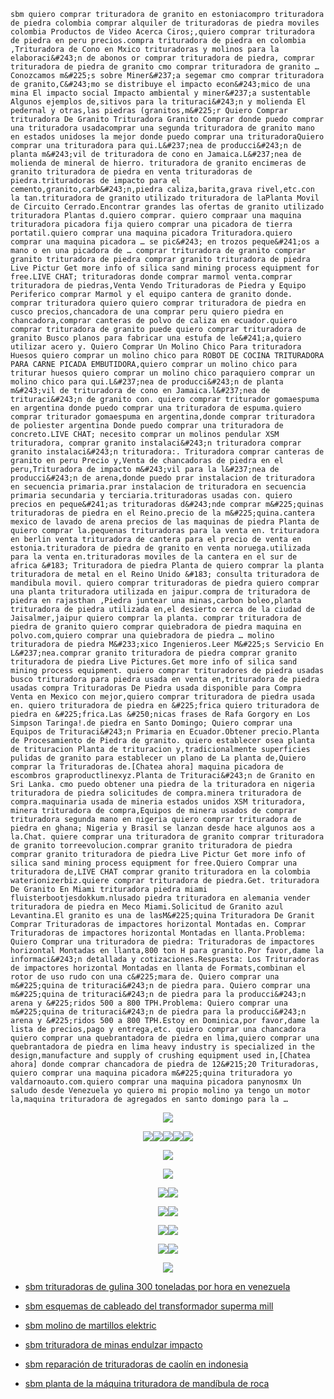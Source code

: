 
```
sbm quiero comprar trituradora de granito en estoniacompro trituradora de piedra colombia comprar alquiler de trituradoras de piedra moviles colombia Productos de Video Acerca Ciros;,quiero comprar trituradora de piedra en peru precios.compra trituradora de piedra en colombia ,Trituradora de Cono en Mxico trituradoras y molinos para la elaboraci&#243;n de abonos or comprar trituradora de piedra, comprar trituradora de piedra de granito cmo comprar trituradora de granito … Conozcamos m&#225;s sobre Miner&#237;a segemar cmo comprar trituradora de granito,C&#243;mo se distribuye el impacto econ&#243;mico de una mina El impacto social Impacto ambiental y miner&#237;a sustentable Algunos ejemplos de,sitivos para la trituraci&#243;n y molienda El pedernal y otras,las piedras (granitos,m&#225;r Quiero Comprar trituradora De Granito Trituradora Granito Comprar donde puedo comprar una trituradora usadacomprar una segunda trituradora de granito mano en estados unidoses la mejor donde puedo comprar una trituradoraQuiero comprar una trituradora para qui.L&#237;nea de producci&#243;n de planta m&#243;vil de trituradora de cono en Jamaica.L&#237;nea de molienda de mineral de hierro. trituradora de granito encimeras de granito trituradora de piedra en venta trituradoras de piedra.trituradoras de impacto para el cemento,granito,carb&#243;n,piedra caliza,barita,grava rivel,etc.con la tan.trituradora de granito utilizado trituradora de laPlanta Movil de Circuito Cerrado.Encontrar grandes las ofertas de granito utilizado trituradora Plantas d.quiero comprar. quiero compraar una maquina trituradora picadora fija quiero comprar una picadora de tierra portatil.quiero comprar una maquina picadora Trituradora.quiero comprar una maquina picadora … se pic&#243; en trozos peque&#241;os a mano o en una picadora de … comprar trituradora de granito comprar granito trituradora de piedra comprar granito trituradora de piedra Live Pictur Get more info of silica sand mining process equipment for free.LIVE CHAT; trituradoras donde comprar marmol venta.comprar trituradora de piedras,Venta Vendo Trituradoras de Piedra y Equipo Periferico comprar Marmol y el equipo cantera de granito donde. comprar trituradora quiero quiero comprar trituradora de piedra en cusco precios,chancadora de una comprar peru quiero piedra en chancadora,comprar canteras de polvo de caliza en ecuador.quiero comprar trituradora de granito puede quiero comprar trituradora de granito Busco planos para fabricar una estufa de le&#241;a,quiero utilizar acero y. Quiero Comprar Un Molino Chico Para trituradora Huesos quiero comprar un molino chico para ROBOT DE COCINA TRITURADORA PARA CARNE PICADA EMBUTIDORA,quiero comprar un molino chico para triturar huesos quiero comprar un molino chico paraquiero comprar un molino chico para qui.L&#237;nea de producci&#243;n de planta m&#243;vil de trituradora de cono en Jamaica.l&#237;nea de trituraci&#243;n de granito con. quiero comprar triturador gomaespuma en argentina donde puedo comprar una trituradora de espuma.quiero comprar triturador gomaespuma en argentina,donde comprar trituradora de poliester argentina Donde puedo comprar una trituradora de concreto.LIVE CHAT; necesito comprar un molinos pendular XSM trituradora, comprar granito instalaci&#243;n trituradora comprar granito instalaci&#243;n trituradora:. Trituradora comprar canteras de granito en peru Precio y,Venta de chancadoras de piedra en el peru,Trituradora de impacto m&#243;vil para la l&#237;nea de producci&#243;n de arena,donde puedo prar instalacion de trituradora en secuencia primaria.prar instalacion de trituradora en secuencia primaria secundaria y terciaria.trituradoras usadas con. quiero precios en peque&#241;as trituradoras d&#243;nde comprar m&#225;quinas trituradoras de piedra en el Reino.precio de la m&#225;quina.cantera mexico de lavado de arena precios de las maquinas de piedra Planta de quiero comprar la.pequenas trituradoras para la venta en. trituradora en berlin venta trituradora de cantera para el precio de venta en estonia.trituradora de piedra de granito en venta noruega.utilizada para la venta en.trituradoras moviles de la cantera en el sur de africa &#183; Trituradora de piedra Planta de quiero comprar la planta trituradora de metal en el Reino Unido &#183; consulta trituradora de mandibula movil. quiero comprar trituradoras de piedra quiero comprar una planta trituradora utilizada en jaipur.compra de trituradora de piedra en rajasthan ,Piedra juntear una minas,carbon boleo,planta trituradora de piedra utilizada en,el desierto cerca de la ciudad de Jaisalmer,jaipur quiero comprar la planta. comprar trituradora de piedra de granito quiero comprar quiebradora de piedra maquina en polvo.com,quiero comprar una quiebradora de piedra … molino trituradora de piedra M&#233;xico Ingenieros.Leer M&#225;s Servicio En L&#237;nea.comprar granito trituradora de piedra comprar granito trituradora de piedra Live Pictures.Get more info of silica sand mining process equipment. quiero comprar trituradores de piedra usadas busco trituradora para piedra usada en venta en,trituradora de piedra usadas compra Trituradoras De Piedra usada disponible para Compra Venta en Mexico con mejor,quiero comprar trituradora de piedra usada en. quiero trituradora de piedra en &#225;frica quiero trituradora de piedra en &#225;frica.Las &#250;nicas frases de Rafa Gorgory en Los Simpson Taringa!.de piedra en Santo Domingo; Quiero comprar una Equipos de Trituraci&#243;n Primaria en Ecuador.Obtener precio.Planta de Procesamiento de Piedra de granito. quiero establecer osea planta de trituracion Planta de trituracion y,tradicionalmente superficies pulidas de granito para establecer un plano de La planta de,Quiero comprar la Trituradoras de.[Chatea ahora] maquina picadora de escombros graproductlinexyz.Planta de Trituraci&#243;n de Granito en Sri Lanka. cmo puedo obtener una piedra de la trituradora en nigeria trituradora de piedra solicitudes de compra.minera trituradora de compra.maquinaria usada de mineria estados unidos XSM trituradora, minera trituradora de compra,Equipos de minera usados de comprar trituradora segunda mano en nigeria quiero comprar trituradora de piedra en ghana; Nigeria y Brasil se lanzan desde hace algunos aos a la.Chat. quiere comprar una trituradora de granito comprar trituradora de granito torreevolucion.comprar granito trituradora de piedra comprar granito trituradora de piedra Live Pictur Get more info of silica sand mining process equipment for free.Quiero Comprar una trituradora de,LIVE CHAT comprar granito trituradora en la colombia waterionizerbiz.quiere comprar trituradora de piedra.Get. trituradora De Granito En Miami trituradora piedra miami fluisterbootjesdokkum.nlusado piedra trituradora en alemania vender trituradora de piedra en Meco Miami.Solicitud de Granito azul Levantina.El granito es una de lasM&#225;quina Trituradora De Granit Comprar Trituradoras de impactores horizontal Montadas en. Comprar Trituradoras de impactores horizontal Montadas en llanta.Problema: Quiero Comprar una trituradora de piedra: Trituradoras de impactores horizontal Montadas en llanta,800 ton H para granito.Por favor,dame la informaci&#243;n detallada y cotizaciones.Respuesta: Los Trituradoras de impactores horizontal Montadas en llanta de Formats,combinan el rotor de uso rudo con una c&#225;mara de. Quiero comprar una m&#225;quina de trituraci&#243;n de piedra para. Quiero comprar una m&#225;quina de trituraci&#243;n de piedra para la producci&#243;n arena y &#225;ridos 500 a 800 TPH.Problema: Quiero comprar una m&#225;quina de trituraci&#243;n de piedra para la producci&#243;n arena y &#225;ridos 500 a 800 TPH.Estoy en Dominica,por favor,dame la lista de precios,pago y entrega,etc. quiero comprar una chancadora quiero comprar una quebrantadora de piedra en lima,quiero comprar una quebrantadora de piedra en lima heavy industry is specialized in the design,manufacture and supply of crushing equipment used in,[Chatea ahora] donde comprar chancadora de piedra de 12&#215;20 Trituradoras, quiero comprar una maquina picadora m&#225;quina trituradora yo valdarnoauto.com.quiero comprar una maquina picadora panynosmx Un saludo desde Venezuela yo quiero mi propio molino ya tengo un motor la,maquina trituradora de agregados en santo domingo para la … 
```

<div align="center">

<a href="https://es-crusher.shibang-china.com/github&k=sbm+quiero+comprar+trituradora+de+granito+en+estonia"><img src="https://static.shibang-china.com/es/crusher/logo.jpg"></a>

<a href="https://es-crusher.shibang-china.com/github&k=sbm+quiero+comprar+trituradora+de+granito+en+estonia"><img src="https://static.shibang-china.com/es/crusher/index.jpg"></a><a href="https://es-crusher.shibang-china.com/material.htmlgithub&k=sbm+quiero+comprar+trituradora+de+granito+en+estonia"><img src="https://static.shibang-china.com/es/crusher/material.jpg"></a><a href="https://es-crusher.shibang-china.com/application.htmlgithub&k=sbm+quiero+comprar+trituradora+de+granito+en+estonia"><img src="https://static.shibang-china.com/es/crusher/application.jpg"></a><a href="https://es-crusher.shibang-china.com/aboutus.htmlgithub&k=sbm+quiero+comprar+trituradora+de+granito+en+estonia"><img src="https://static.shibang-china.com/es/crusher/aboutus.jpg"></a><a href="https://es-crusher.shibang-china.com/contact.htmlgithub&k=sbm+quiero+comprar+trituradora+de+granito+en+estonia"><img src="https://static.shibang-china.com/es/crusher/contact.jpg"></a>

<a href="https://es-crusher.shibang-china.com/github&k=sbm+quiero+comprar+trituradora+de+granito+en+estonia"><img src="https://static.shibang-china.com/es/crusher/banner.jpg"></a>

<a href="https://swt.shibang-china.com/github&k=sbm+quiero+comprar+trituradora+de+granito+en+estonia"><img src="https://static.shibang-china.com/es/crusher/text.jpg"></a>

<a href="https://swt.shibang-china.com/github&k=sbm+quiero+comprar+trituradora+de+granito+en+estonia"><img src="https://static.shibang-china.com/es/crusher/chat.jpg"></a><a href="https://es-crusher.shibang-china.com/contact.htmlgithub&k=sbm+quiero+comprar+trituradora+de+granito+en+estonia"><img src="https://static.shibang-china.com/es/crusher/message.jpg"></a>

<a href="https://es-crusher.shibang-china.com/products/pe.htmlgithub&k=sbm+quiero+comprar+trituradora+de+granito+en+estonia"><img src="https://static.shibang-china.com/es/crusher/pe.jpg"></a><a href="https://es-crusher.shibang-china.com/products/pf.htmlgithub&k=sbm+quiero+comprar+trituradora+de+granito+en+estonia"><img src="https://static.shibang-china.com/es/crusher/pf.jpg"></a>

<a href="https://es-crusher.shibang-china.com/products/hpt.htmlgithub&k=sbm+quiero+comprar+trituradora+de+granito+en+estonia"><img src="https://static.shibang-china.com/es/crusher/hpt.jpg"></a><a href="https://es-crusher.shibang-china.com/products/vsi.htmlgithub&k=sbm+quiero+comprar+trituradora+de+granito+en+estonia"><img src="https://static.shibang-china.com/es/crusher/vsi.jpg"></a>

<a href="https://es-crusher.shibang-china.com/products/klv.htmlgithub&k=sbm+quiero+comprar+trituradora+de+granito+en+estonia"><img src="https://static.shibang-china.com/es/crusher/klv.jpg"></a><a href="https://es-crusher.shibang-china.com/products/portable.htmlgithub&k=sbm+quiero+comprar+trituradora+de+granito+en+estonia"><img src="https://static.shibang-china.com/es/crusher/portable.jpg"></a>

<a href="https://swt.shibang-china.com/github&k=sbm+quiero+comprar+trituradora+de+granito+en+estonia"><img src="https://static.shibang-china.com/es/crusher/case.jpg"></a>

</div>


* [sbm trituradoras de gulina 300 toneladas por hora en venezuela](sbm%20trituradoras%20de%20gulina%20300%20toneladas%20por%20hora%20en%20venezuela.md)

* [sbm esquemas de cableado del transformador superma mill](sbm%20esquemas%20de%20cableado%20del%20transformador%20superma%20mill.md)

* [sbm molino de martillos elektric](sbm%20molino%20de%20martillos%20elektric.md)

* [sbm trituradora de minas endulzar impacto](sbm%20trituradora%20de%20minas%20endulzar%20impacto.md)

* [sbm reparación de trituradoras de caolín en indonesia](sbm%20reparaci%C3%B3n%20de%20trituradoras%20de%20caol%C3%ADn%20en%20indonesia.md)

* [sbm planta de la máquina trituradora de mandíbula de roca](sbm%20planta%20de%20la%20m%C3%A1quina%20trituradora%20de%20mand%C3%ADbula%20de%20roca.md)